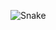 
![Snake](https://github.com/soroushkhasehtarash/soroushkhasehtarash/blob/output/github-contribution-grid-snake-dark.svg)
#
